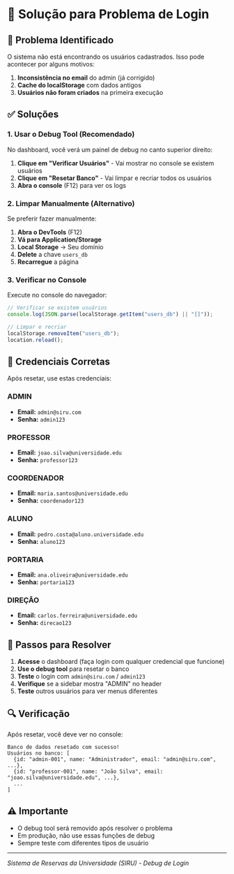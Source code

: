 # 🔧 Solução para Problema de Login

## 🚨 Problema Identificado

O sistema não está encontrando os usuários cadastrados. Isso pode acontecer por alguns motivos:

1. **Inconsistência no email** do admin (já corrigido)
2. **Cache do localStorage** com dados antigos
3. **Usuários não foram criados** na primeira execução

## ✅ Soluções

### **1. Usar o Debug Tool (Recomendado)**

No dashboard, você verá um painel de debug no canto superior direito:

1. **Clique em "Verificar Usuários"** - Vai mostrar no console se existem usuários
2. **Clique em "Resetar Banco"** - Vai limpar e recriar todos os usuários
3. **Abra o console** (F12) para ver os logs

### **2. Limpar Manualmente (Alternativo)**

Se preferir fazer manualmente:

1. **Abra o DevTools** (F12)
2. **Vá para Application/Storage**
3. **Local Storage** → Seu domínio
4. **Delete** a chave `users_db`
5. **Recarregue** a página

### **3. Verificar no Console**

Execute no console do navegador:

```javascript
// Verificar se existem usuários
console.log(JSON.parse(localStorage.getItem("users_db") || "[]"));

// Limpar e recriar
localStorage.removeItem("users_db");
location.reload();
```

## 🔐 Credenciais Corretas

Após resetar, use estas credenciais:

### **ADMIN**

- **Email:** `admin@siru.com`
- **Senha:** `admin123`

### **PROFESSOR**

- **Email:** `joao.silva@universidade.edu`
- **Senha:** `professor123`

### **COORDENADOR**

- **Email:** `maria.santos@universidade.edu`
- **Senha:** `coordenador123`

### **ALUNO**

- **Email:** `pedro.costa@aluno.universidade.edu`
- **Senha:** `aluno123`

### **PORTARIA**

- **Email:** `ana.oliveira@universidade.edu`
- **Senha:** `portaria123`

### **DIREÇÃO**

- **Email:** `carlos.ferreira@universidade.edu`
- **Senha:** `direcao123`

## 🎯 Passos para Resolver

1. **Acesse** o dashboard (faça login com qualquer credencial que funcione)
2. **Use o debug tool** para resetar o banco
3. **Teste** o login com `admin@siru.com` / `admin123`
4. **Verifique** se a sidebar mostra "ADMIN" no header
5. **Teste** outros usuários para ver menus diferentes

## 🔍 Verificação

Após resetar, você deve ver no console:

```
Banco de dados resetado com sucesso!
Usuários no banco: [
  {id: "admin-001", name: "Administrador", email: "admin@siru.com", ...},
  {id: "professor-001", name: "João Silva", email: "joao.silva@universidade.edu", ...},
  ...
]
```

## ⚠️ Importante

- O debug tool será removido após resolver o problema
- Em produção, não use essas funções de debug
- Sempre teste com diferentes tipos de usuário

---

_Sistema de Reservas da Universidade (SIRU) - Debug de Login_
